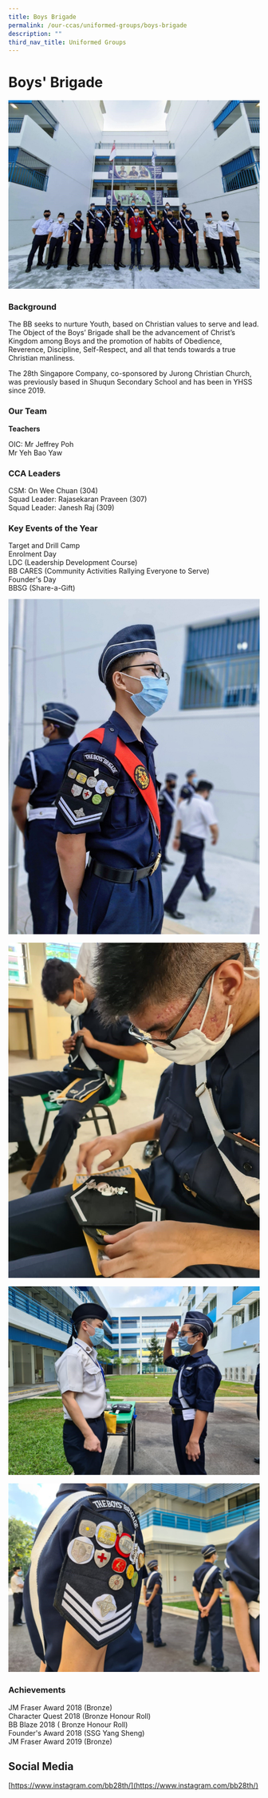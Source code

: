```yaml
---
title: Boys Brigade
permalink: /our-ccas/uniformed-groups/boys-brigade
description: ""
third_nav_title: Uniformed Groups
---
```

# **Boys' Brigade**

![](/images/bbb.jpg)

### Background

The BB seeks to nurture Youth, based on Christian values to serve and lead. The Object of the Boys’ Brigade shall be the advancement of Christ’s Kingdom among Boys and the promotion of habits of Obedience, Reverence, Discipline, Self-Respect, and all that tends towards a true Christian manliness. 

The 28th Singapore Company, co-sponsored by Jurong Christian Church, was previously based in Shuqun Secondary School and has been in YHSS since 2019.

### Our Team

**Teachers**

OIC: Mr Jeffrey Poh   
Mr Yeh Bao Yaw

### CCA Leaders

CSM: On Wee Chuan (304)  
Squad Leader: Rajasekaran Praveen (307)  
Squad Leader: Janesh Raj (309)  

### Key Events of the Year

Target and Drill Camp  
Enrolment Day  
LDC (Leadership Development Course)   
BB CARES (Community Activities Rallying Everyone to Serve)   
Founder's Day  
BBSG (Share-a-Gift)

![](/images/bbbb.jpg)

![](/images/bbbbbb.jpg)

![](/images/brwrw.jpg)

![](/images/brbrbrb.jpg)

### Achievements

JM Fraser Award 2018 (Bronze)  
Character Quest 2018 (Bronze Honour Roll)   
BB Blaze 2018 ( Bronze Honour Roll)   
Founder's Award 2018 (SSG Yang Sheng)    
JM Fraser Award 2019 (Bronze)

Social Media
------------

[https://www.instagram.com/bb28th/](https://www.instagram.com/bb28th/)